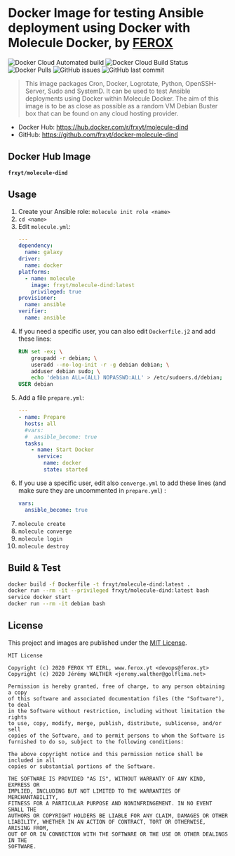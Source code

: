 # Docker Image for testing Ansible deployment using Docker with Molecule Docker, by [FEROX](https://ferox.yt)

![Docker Cloud Automated build](https://img.shields.io/docker/cloud/automated/frxyt/molecule-dind.svg)
![Docker Cloud Build Status](https://img.shields.io/docker/cloud/build/frxyt/molecule-dind.svg)
![Docker Pulls](https://img.shields.io/docker/pulls/frxyt/molecule-dind.svg)
![GitHub issues](https://img.shields.io/github/issues/frxyt/docker-molecule-dind.svg)
![GitHub last commit](https://img.shields.io/github/last-commit/frxyt/docker-molecule-dind.svg)

> This image packages Cron, Docker, Logrotate, Python, OpenSSH-Server, Sudo and SystemD.
> It can be used to test Ansible deployments using Docker within Molecule Docker.
> The aim of this image is to be as close as possible as a random VM Debian Buster box that can be found on any cloud hosting provider.

* Docker Hub: https://hub.docker.com/r/frxyt/molecule-dind
* GitHub: https://github.com/frxyt/docker-molecule-dind

## Docker Hub Image

**`frxyt/molecule-dind`**

## Usage

1. Create your Ansible role: `molecule init role <name>`
1. `cd <name>`
1. Edit `molecule.yml`:
   ```yml
   ---
   dependency:
     name: galaxy
   driver:
     name: docker
   platforms:
     - name: molecule
       image: frxyt/molecule-dind:latest
       privileged: true
   provisioner:
     name: ansible
   verifier:
     name: ansible
   ```
1. If you need a specific user, you can also edit `Dockerfile.j2` and add these lines:
   ```Dockerfile
   RUN set -ex; \
       groupadd -r debian; \
       useradd --no-log-init -r -g debian debian; \
       adduser debian sudo; \
       echo 'debian ALL=(ALL) NOPASSWD:ALL' > /etc/sudoers.d/debian;
   USER debian
   ```
1. Add a file `prepare.yml`:
   ```yml
   ---
   - name: Prepare
     hosts: all
     #vars:
     #  ansible_become: true
     tasks:
       - name: Start Docker
         service:
           name: docker
           state: started
    ```
1. If you use a specific user, edit also `converge.yml` to add these lines (and make sure they are uncommented in `prepare.yml`) :
   ```yml
   vars:
     ansible_become: true
   ```
1. `molecule create`
1. `molecule converge`
1. `molecule login`
1. `molecule destroy`

## Build & Test

```sh
docker build -f Dockerfile -t frxyt/molecule-dind:latest .
docker run --rm -it --privileged frxyt/molecule-dind:latest bash
service docker start
docker run --rm -it debian bash
```

## License

This project and images are published under the [MIT License](LICENSE).

```
MIT License

Copyright (c) 2020 FEROX YT EIRL, www.ferox.yt <devops@ferox.yt>
Copyright (c) 2020 Jérémy WALTHER <jeremy.walther@golflima.net>

Permission is hereby granted, free of charge, to any person obtaining a copy
of this software and associated documentation files (the "Software"), to deal
in the Software without restriction, including without limitation the rights
to use, copy, modify, merge, publish, distribute, sublicense, and/or sell
copies of the Software, and to permit persons to whom the Software is
furnished to do so, subject to the following conditions:

The above copyright notice and this permission notice shall be included in all
copies or substantial portions of the Software.

THE SOFTWARE IS PROVIDED "AS IS", WITHOUT WARRANTY OF ANY KIND, EXPRESS OR
IMPLIED, INCLUDING BUT NOT LIMITED TO THE WARRANTIES OF MERCHANTABILITY,
FITNESS FOR A PARTICULAR PURPOSE AND NONINFRINGEMENT. IN NO EVENT SHALL THE
AUTHORS OR COPYRIGHT HOLDERS BE LIABLE FOR ANY CLAIM, DAMAGES OR OTHER
LIABILITY, WHETHER IN AN ACTION OF CONTRACT, TORT OR OTHERWISE, ARISING FROM,
OUT OF OR IN CONNECTION WITH THE SOFTWARE OR THE USE OR OTHER DEALINGS IN THE
SOFTWARE.
```